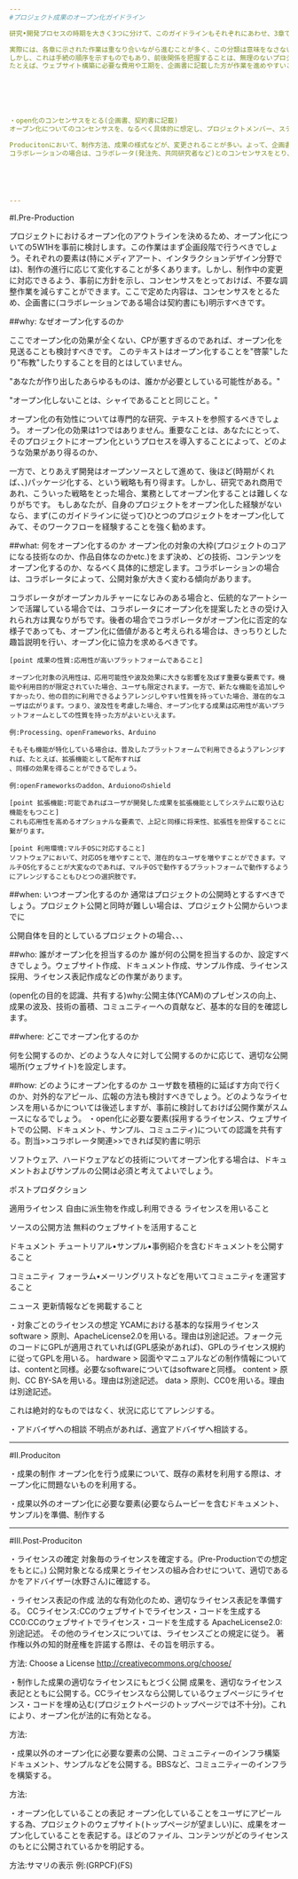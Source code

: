 ```yaml
---
#プロジェクト成果のオープン化ガイドライン

研究•開発プロセスの時期を大きく3つに分けて、このガイドラインもそれぞれにあわせ、3章で構成されています。

実際には、各章に示された作業は重なり合いながら進むことが多く、この分類は意味をなさないように思えるかもしれません。
しかし、これは手続の順序を示すものでもあり、前後関係を把握することは、無理のないプロジェクト進行に繋がります。
たとえば、ウェブサイト構築に必要な費用や工期を、企画書に記載した方が作業を進めやすいことなどを理解できるでしょう。






・open化のコンセンサスをとる(企画書、契約書に記載)
オープン化についてのコンセンサスを、なるべく具体的に想定し、プロジェクトメンバー、ステークホルダー(含スポンサー)ととっておくべきでしょう。これによって利用するソースコードやコンテンツが変わり得ます。公開を禁止しているソースコードやコンテンツを用いてプロジェクトを進めた場合、成果を公開できなくなる状況も発生し得るので、注意すべきです。

Producitonにおいて、制作方法、成果の様式などが、変更されることが多い。よって、企画書においては変化に対応できる包括的な表現が良い。
コラボレーションの場合は、コラボレータ(発注先、共同研究者など)とのコンセンサスをとり、オープン化を行うことの同意、権利の帰趨について、契約書に明示する必要がある。なお、共同研究においては、GRPContractFormを利用すれば、オープン化の同意、権利帰属についての問題は解決する。





---
```

#Ⅰ.Pre-Production



プロジェクトにおけるオープン化のアウトラインを決めるため、オープン化についての5W1Hを事前に検討します。この作業はまず企画段階で行うべきでしょう。それぞれの要素は(特にメディアアート、インタラクションデザイン分野では)、制作の進行に応じて変化することが多くあります。しかし、制作中の変更に対応できるよう、事前に方針を示し、コンセンサスをとっておけば、不要な調整作業を減らすことができます。ここで定めた内容は、コンセンサスをとるため、企画書に(コラボレーションである場合は契約書にも)明示すべきです。

##why: なぜオープン化するのか

ここでオープン化の効果が全くない、CPが悪すぎるのであれば、オープン化を見送ることも検討すべきです。
このテキストはオープン化することを"啓蒙"したり"布教"したりすることを目的とはしていません。

"あなたが作り出したあらゆるものは、誰かが必要としている可能性がある。"

"オープン化しないことは、シャイであることと同じこと。"

オープン化の有効性については専門的な研究、テキストを参照するべきでしょう。
オープン化の効果は1つではありません。重要なことは、あなたにとって、そのプロジェクトにオープン化というプロセスを導入することによって、どのような効果があり得るのか、

一方で、とりあえず開発はオープンソースとして進めて、後ほど(時期がくれば、、)パッケージ化する、という戦略も有り得ます。しかし、研究であれ商用であれ、こういった戦略をとった場合、業務としてオープン化することは難しくなりがちです。
もしあなたが、自身のプロジェクトをオープン化した経験がないなら、まず(このガイドラインに従って)ひとつのプロジェクトをオープン化してみて、そのワークフローを経験することを強く勧めます。





##what: 何をオープン化するのか
オープン化の対象の大枠(プロジェクトのコアになる技術なのか、作品自体なのかetc.)をまず決め、どの技術、コンテンツをオープン化するのか、なるべく具体的に想定します。コラボレーションの場合は、コラボレータによって、公開対象が大きく変わる傾向があります。

コラボレータがオープンカルチャーになじみのある場合と、伝統的なアートシーンで活躍している場合では、コラボレータにオープン化を提案したときの受け入れられ方は異なりがちです。後者の場合でコラボレータがオープン化に否定的な様子であっても、オープン化に価値があると考えられる場合は、きっちりとした趣旨説明を行い、オープン化に協力を求めるべきです。

```
[point 成果の性質:応用性が高いプラットフォームであること]

オープン化対象の汎用性は、応用可能性や波及効果に大きな影響を及ぼす重要な要素です。機能や利用目的が限定されていた場合、ユーザも限定されます。一方で、新たな機能を追加しやすかったり、他の目的に利用できるようアレンジしやすい性質を持っていた場合、潜在的なユーザは広がります。つまり、波及性を考慮した場合、オープン化する成果は応用性が高いプラットフォームとしての性質を持った方がよいといえます。

例:Processing、openFrameworks、Arduino

そもそも機能が特化している場合は、普及したプラットフォームで利用できるようアレンジすれば、たとえば、拡張機能として配布すれば
、同様の効果を得ることができるでしょう。

例:openFrameworksのaddon、Arduionoのshield

```
```[point 拡張機能:可能であればユーザが開発した成果を拡張機能としてシステムに取り込む機能をもつこと]
これも応用性を高めるオプショナルな要素で、上記と同様に将来性、拡張性を担保することに繋がります。
```

```
[point 利用環境:マルチOSに対応すること]
ソフトウェアにおいて、対応OSを増やすことで、潜在的なユーザを増やすことができます。マルチOS化することが大変なのであれば、マルチOSで動作するプラットフォームで動作するようにアレンジすることもひとつの選択肢です。```


##when: いつオープン化するのか
通常はプロジェクトの公開時とするすべきでしょう。プロジェクト公開と同時が難しい場合は、プロジェクト公開からいつまでに

公開自体を目的としているプロジェクトの場合、、、


##who: 誰がオープン化を担当するのか
誰が何の公開を担当するのか、設定すべきでしょう。ウェブサイト作成、ドキュメント作成、サンプル作成、ライセンス採用、ライセンス表記作成などの作業があります。

(open化の目的を認識、共有する)why:公開主体(YCAM)のプレゼンスの向上、成果の波及、技術の蓄積、コミュニティーへの貢献など、基本的な目的を確認します。


##where: どこでオープン化するのか

何を公開するのか、どのような人々に対して公開するのかに応じて、適切な公開場所(ウェブサイト)を設定します。


##how: どのようにオープン化するのか
ユーザ数を積極的に延ばす方向で行くのか、対外的なアピール、広報の方法も検討すべきでしょう。どのようなライセンスを用いるかについては後述しますが、事前に検討しておけば公開作業がスムースになるでしょう。
・open化に必要な要素(採用するライセンス、ウェブサイトでの公開、ドキュメント、サンプル、コミュニティ)についての認識を共有する。割当>>コラボレータ関連>>できれば契約書に明示


ソフトウェア、ハードウェアなどの技術についてオープン化する場合は、ドキュメントおよびサンプルの公開は必須と考えてよいでしょう。


ポストプロダクション
適用ライセンス自由に派生物を作成し利用できる ライセンスを用いることソースの公開方法無料のウェブサイトを活用することドキュメントチュートリアル•サンプル•事例紹介を含むドキュメントを公開することコミュニティフォーラム•メーリングリストなどを用いてコミュニティを運営することニュース更新情報などを掲載すること







・対象ごとのライセンスの想定
YCAMにおける基本的な採用ライセンス
software > 原則、ApacheLicense2.0を用いる。理由は別途記述。フォーク元のコードにGPLが適用されていれば(GPL感染があれば)、GPLのライセンス規約に従ってGPLを用いる。
hardware > 図面やマニュアルなどの制作情報については、contentと同様。必要なsoftwareについてはsoftwareと同様。
content > 原則、CC BY-SAを用いる。理由は別途記述。
data > 原則、CC0を用いる。理由は別途記述。

これは絶対的なものではなく、状況に応じてアレンジする。


・アドバイザへの相談
不明点があれば、適宜アドバイザへ相談する。


---
#Ⅱ.Produciton

・成果の制作
オープン化を行う成果について、既存の素材を利用する際は、オープン化に問題ないものを利用する。

・成果以外のオープン化に必要な要素(必要ならムービーを含むドキュメント、サンプル)を準備、制作する


---
#Ⅲ.Post-Produciton

・ライセンスの確定
対象毎のライセンスを確定する。(Pre-Productionでの想定をもとに。)
公開対象となる成果とライセンスの組み合わせについて、適切であるかをアドバイザー(水野さん)に確認する。


・ライセンス表記の作成
法的な有効化のため、適切なライセンス表記を準備する。
CCライセンス:CCのウェブサイトでライセンス・コードを生成する
CC0:CCのウェブサイトでライセンス・コードを生成する
ApacheLicense2.0:別途記述。
その他のライセンスについては、ライセンスごとの規定に従う。
著作権以外の知的財産権を許諾する際は、その旨を明示する。

方法:
Choose a License
http://creativecommons.org/choose/



・制作した成果の適切なライセンスにもとづく公開
成果を、適切なライセンス表記とともに公開する。CCライセンスなら公開しているウェブページにライセンス・コードを埋め込む(プロジェクトページのトップページでは不十分)。これにより、オープン化が法的に有効となる。

方法:



・成果以外のオープン化に必要な要素の公開、コミュニティーのインフラ構築
ドキュメント、サンプルなどを公開する。BBSなど、コミュニティーのインフラを構築する。

方法:



・オープン化していることの表記
オープン化していることをユーザにアピールする為、プロジェクトのウェブサイト(トップページが望ましい)に、成果をオープン化していることを表記する。ほどのファイル、コンテンツがどのライセンスのもとに公開されているかを明記する。

方法:サマリの表示
例:(GRPCF)(FS)


